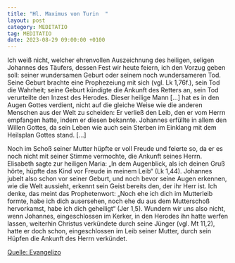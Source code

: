 ```yaml
---
title: "Hl. Maximus von Turin  "
layout: post
category: MEDITATIO
tag: MEDITATIO
date: 2023-08-29 09:00:00 +0100
---
```

Ich weiß nicht, welcher ehrenvollen Auszeichnung des heiligen, seligen Johannes des Täufers, dessen Fest wir heute feiern, ich den Vorzug geben soll: seiner wundersamen Geburt oder seinem noch wundersameren Tod. Seine Geburt brachte eine Prophezeiung mit sich (vgl. Lk 1,76f.), sein Tod die Wahrheit; seine Geburt kündigte die Ankunft des Retters an, sein Tod verurteilte den Inzest des Herodes.<!--more--> Dieser heilige Mann […] hat es in den Augen Gottes verdient, nicht auf die gleiche Weise wie die anderen Menschen aus der Welt zu scheiden: Er verließ den Leib, den er vom Herrn empfangen hatte, indem er diesen bekannte. Johannes erfüllte in allem den Willen Gottes, da sein Leben wie auch sein Sterben im Einklang mit dem Heilsplan Gottes stand. […]

Noch im Schoß seiner Mutter hüpfte er voll Freude und feierte so, da er es noch nicht mit seiner Stimme vermochte, die Ankunft seines Herrn. Elisabeth sagte zur heiligen Maria: „In dem Augenblick, als ich deinen Gruß hörte, hüpfte das Kind vor Freude in meinem Leib“ (Lk 1,44). Johannes jubelt also schon vor seiner Geburt, und noch bevor seine Augen erkennen, wie die Welt aussieht, erkennt sein Geist bereits den, der ihr Herr ist. Ich denke, das meint das Prophetenwort: „Noch ehe ich dich im Mutterleib formte, habe ich dich ausersehen, noch ehe du aus dem Mutterschoß hervorkamst, habe ich dich geheiligt“ (Jer 1,5). Wundern wir uns also nicht, wenn Johannes, eingeschlossen im Kerker, in den Herodes ihn hatte werfen lassen, weiterhin Christus verkündete durch seine Jünger (vgl. Mt 11,2), hatte er doch schon, eingeschlossen im Leib seiner Mutter, durch sein Hüpfen die Ankunft des Herrn verkündet.


[Quelle: Evangelizo](https://evangeliumtagfuertag.org/DE/gospel)